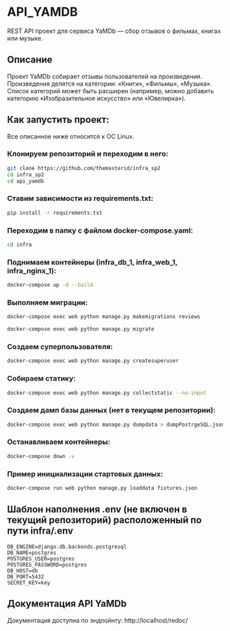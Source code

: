 # API_YAMDB
REST API проект для сервиса YaMDb — сбор отзывов о фильмах, книгах или музыке.

## Описание

Проект YaMDb собирает отзывы пользователей на произведения.
Произведения делятся на категории: «Книги», «Фильмы», «Музыка».
Список категорий  может быть расширен (например, можно добавить категорию «Изобразительное искусство» или «Ювелирка»).

## Как запустить проект:

Все описанное ниже относится к ОС Linux.
### Клонируем репозиторий и переходим в него:
```bash
git clone https://github.com/themasterid/infra_sp2
cd infra_sp2
cd api_yamdb
```

### Ставим зависимости из requirements.txt:
```bash
pip install -r requirements.txt
```

### Переходим в папку с файлом docker-compose.yaml:
```bash
cd infra
```

### Поднимаем контейнеры (infra_db_1, infra_web_1, infra_nginx_1):
```bash
docker-compose up -d --build
```

### Выполняем миграции:
```bash
docker-compose exec web python manage.py makemigrations reviews
```
```bash
docker-compose exec web python manage.py migrate
```

### Создаем суперпользователя:
```bash
docker-compose exec web python manage.py createsuperuser
```

### Собираем статику:
```bash
docker-compose exec web python manage.py collectstatic --no-input
```

### Создаем дамп базы данных (нет в текущем репозитории):
```bash
docker-compose exec web python manage.py dumpdata > dumpPostrgeSQL.json
```

### Останавливаем контейнеры:
```bash
docker-compose down -v
```
### Пример инициализации стартовых данных:
```bash
docker-compose run web python manage.py loaddata fixtures.json
```
## Шаблон наполнения .env (не включен в текущий репозиторий) расположенный по пути infra/.env
```
DB_ENGINE=django.db.backends.postgresql
DB_NAME=postgres
POSTGRES_USER=postgres
POSTGRES_PASSWORD=postgres
DB_HOST=db
DB_PORT=5432
SECRET_KEY=key
```

## Документация API YaMDb
Документация доступна по эндпойнту: http://localhost/redoc/

